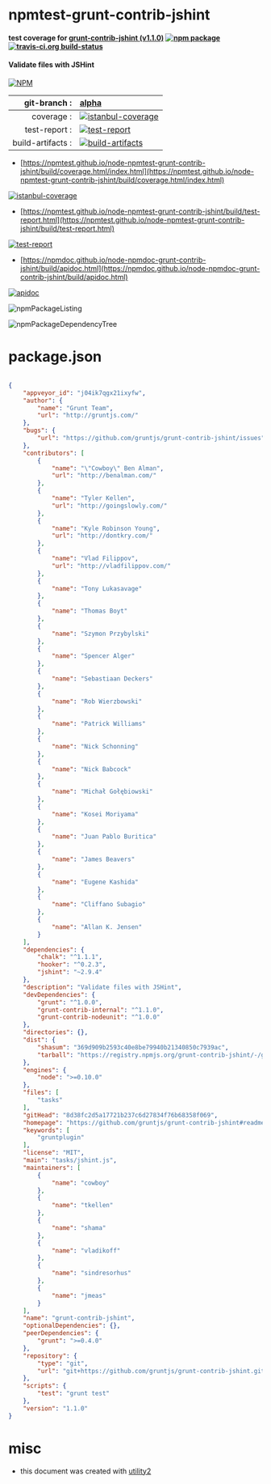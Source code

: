 # npmtest-grunt-contrib-jshint

#### test coverage for  [grunt-contrib-jshint (v1.1.0)](https://github.com/gruntjs/grunt-contrib-jshint#readme)  [![npm package](https://img.shields.io/npm/v/npmtest-grunt-contrib-jshint.svg?style=flat-square)](https://www.npmjs.org/package/npmtest-grunt-contrib-jshint) [![travis-ci.org build-status](https://api.travis-ci.org/npmtest/node-npmtest-grunt-contrib-jshint.svg)](https://travis-ci.org/npmtest/node-npmtest-grunt-contrib-jshint)

#### Validate files with JSHint

[![NPM](https://nodei.co/npm/grunt-contrib-jshint.png?downloads=true&downloadRank=true&stars=true)](https://www.npmjs.com/package/grunt-contrib-jshint)

| git-branch : | [alpha](https://github.com/npmtest/node-npmtest-grunt-contrib-jshint/tree/alpha)|
|--:|:--|
| coverage : | [![istanbul-coverage](https://npmtest.github.io/node-npmtest-grunt-contrib-jshint/build/coverage.badge.svg)](https://npmtest.github.io/node-npmtest-grunt-contrib-jshint/build/coverage.html/index.html)|
| test-report : | [![test-report](https://npmtest.github.io/node-npmtest-grunt-contrib-jshint/build/test-report.badge.svg)](https://npmtest.github.io/node-npmtest-grunt-contrib-jshint/build/test-report.html)|
| build-artifacts : | [![build-artifacts](https://npmtest.github.io/node-npmtest-grunt-contrib-jshint/glyphicons_144_folder_open.png)](https://github.com/npmtest/node-npmtest-grunt-contrib-jshint/tree/gh-pages/build)|

- [https://npmtest.github.io/node-npmtest-grunt-contrib-jshint/build/coverage.html/index.html](https://npmtest.github.io/node-npmtest-grunt-contrib-jshint/build/coverage.html/index.html)

[![istanbul-coverage](https://npmtest.github.io/node-npmtest-grunt-contrib-jshint/build/screenCapture.buildCi.browser.%252Ftmp%252Fbuild%252Fcoverage.lib.html.png)](https://npmtest.github.io/node-npmtest-grunt-contrib-jshint/build/coverage.html/index.html)

- [https://npmtest.github.io/node-npmtest-grunt-contrib-jshint/build/test-report.html](https://npmtest.github.io/node-npmtest-grunt-contrib-jshint/build/test-report.html)

[![test-report](https://npmtest.github.io/node-npmtest-grunt-contrib-jshint/build/screenCapture.buildCi.browser.%252Ftmp%252Fbuild%252Ftest-report.html.png)](https://npmtest.github.io/node-npmtest-grunt-contrib-jshint/build/test-report.html)

- [https://npmdoc.github.io/node-npmdoc-grunt-contrib-jshint/build/apidoc.html](https://npmdoc.github.io/node-npmdoc-grunt-contrib-jshint/build/apidoc.html)

[![apidoc](https://npmdoc.github.io/node-npmdoc-grunt-contrib-jshint/build/screenCapture.buildCi.browser.%252Ftmp%252Fbuild%252Fapidoc.html.png)](https://npmdoc.github.io/node-npmdoc-grunt-contrib-jshint/build/apidoc.html)

![npmPackageListing](https://npmtest.github.io/node-npmtest-grunt-contrib-jshint/build/screenCapture.npmPackageListing.svg)

![npmPackageDependencyTree](https://npmtest.github.io/node-npmtest-grunt-contrib-jshint/build/screenCapture.npmPackageDependencyTree.svg)



# package.json

```json

{
    "appveyor_id": "j04ik7qgx21ixyfw",
    "author": {
        "name": "Grunt Team",
        "url": "http://gruntjs.com/"
    },
    "bugs": {
        "url": "https://github.com/gruntjs/grunt-contrib-jshint/issues"
    },
    "contributors": [
        {
            "name": "\"Cowboy\" Ben Alman",
            "url": "http://benalman.com/"
        },
        {
            "name": "Tyler Kellen",
            "url": "http://goingslowly.com/"
        },
        {
            "name": "Kyle Robinson Young",
            "url": "http://dontkry.com/"
        },
        {
            "name": "Vlad Filippov",
            "url": "http://vladfilippov.com/"
        },
        {
            "name": "Tony Lukasavage"
        },
        {
            "name": "Thomas Boyt"
        },
        {
            "name": "Szymon Przybylski"
        },
        {
            "name": "Spencer Alger"
        },
        {
            "name": "Sebastiaan Deckers"
        },
        {
            "name": "Rob Wierzbowski"
        },
        {
            "name": "Patrick Williams"
        },
        {
            "name": "Nick Schonning"
        },
        {
            "name": "Nick Babcock"
        },
        {
            "name": "Michał Gołębiowski"
        },
        {
            "name": "Kosei Moriyama"
        },
        {
            "name": "Juan Pablo Buritica"
        },
        {
            "name": "James Beavers"
        },
        {
            "name": "Eugene Kashida"
        },
        {
            "name": "Cliffano Subagio"
        },
        {
            "name": "Allan K. Jensen"
        }
    ],
    "dependencies": {
        "chalk": "^1.1.1",
        "hooker": "^0.2.3",
        "jshint": "~2.9.4"
    },
    "description": "Validate files with JSHint",
    "devDependencies": {
        "grunt": "^1.0.0",
        "grunt-contrib-internal": "^1.1.0",
        "grunt-contrib-nodeunit": "^1.0.0"
    },
    "directories": {},
    "dist": {
        "shasum": "369d909b2593c40e8be79940b21340850c7939ac",
        "tarball": "https://registry.npmjs.org/grunt-contrib-jshint/-/grunt-contrib-jshint-1.1.0.tgz"
    },
    "engines": {
        "node": ">=0.10.0"
    },
    "files": [
        "tasks"
    ],
    "gitHead": "8d38fc2d5a17721b237c6d27834f76b68358f069",
    "homepage": "https://github.com/gruntjs/grunt-contrib-jshint#readme",
    "keywords": [
        "gruntplugin"
    ],
    "license": "MIT",
    "main": "tasks/jshint.js",
    "maintainers": [
        {
            "name": "cowboy"
        },
        {
            "name": "tkellen"
        },
        {
            "name": "shama"
        },
        {
            "name": "vladikoff"
        },
        {
            "name": "sindresorhus"
        },
        {
            "name": "jmeas"
        }
    ],
    "name": "grunt-contrib-jshint",
    "optionalDependencies": {},
    "peerDependencies": {
        "grunt": ">=0.4.0"
    },
    "repository": {
        "type": "git",
        "url": "git+https://github.com/gruntjs/grunt-contrib-jshint.git"
    },
    "scripts": {
        "test": "grunt test"
    },
    "version": "1.1.0"
}
```



# misc
- this document was created with [utility2](https://github.com/kaizhu256/node-utility2)
